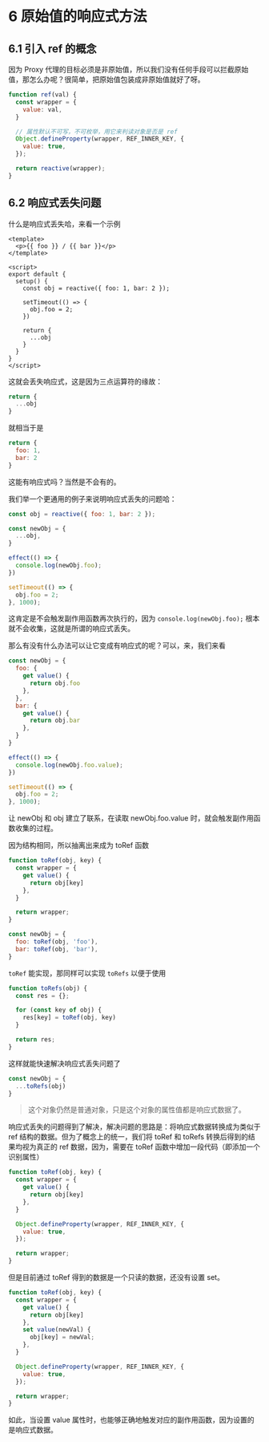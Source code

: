 # 6 原始值的响应式方法

## 6.1 引入 ref 的概念
因为 Proxy 代理的目标必须是非原始值，所以我们没有任何手段可以拦截原始值，那怎么办呢？很简单，把原始值包装成非原始值就好了呀。

```js
function ref(val) {
  const wrapper = {
    value: val,
  }

  // 属性默认不可写，不可枚举，用它来判读对象是否是 ref
  Object.defineProperty(wrapper, REF_INNER_KEY, {
    value: true,
  });

  return reactive(wrapper);
}
```

## 6.2 响应式丢失问题

什么是响应式丢失哈，来看一个示例
```vue
<template>
  <p>{{ foo }} / {{ bar }}</p>
</template>

<script>
export default {
  setup() {
    const obj = reactive({ foo: 1, bar: 2 });

    setTimeout(() => {
      obj.foo = 2;
    })

    return {
      ...obj
    }
  }
}
</script>
```

这就会丢失响应式，这是因为三点运算符的缘故：
```js
return {
  ...obj
}
```
就相当于是 
```js
return {
  foo: 1,
  bar: 2
}
```

这能有响应式吗？当然是不会有的。

我们举一个更通用的例子来说明响应式丢失的问题哈：

```js
const obj = reactive({ foo: 1, bar: 2 });

const newObj = {
  ...obj,
}

effect(() => {
  console.log(newObj.foo);
})

setTimeout(() => {
  obj.foo = 2;
}, 1000);
```

这肯定是不会触发副作用函数再次执行的，因为 `console.log(newObj.foo);` 根本就不会收集，这就是所谓的响应式丢失。

那么有没有什么办法可以让它变成有响应式的呢？可以，来，我们来看

```js
const newObj = {
  foo: {
    get value() {
      return obj.foo
    },
  },
  bar: {
    get value() {
      return obj.bar
    },
  }
}

effect(() => {
  console.log(newObj.foo.value);
})

setTimeout(() => {
  obj.foo = 2;
}, 1000);
```

让 newObj 和 obj 建立了联系，在读取 newObj.foo.value 时，就会触发副作用函数收集的过程。

因为结构相同，所以抽离出来成为 toRef 函数

```js
function toRef(obj, key) {
  const wrapper = {
    get value() {
      return obj[key]
    },
  }

  return wrapper;
}

const newObj = {
  foo: toRef(obj, 'foo'),
  bar: toRef(obj, 'bar'),
}
```

`toRef` 能实现，那同样可以实现 `toRefs` 以便于使用

```js
function toRefs(obj) {
  const res = {};

  for (const key of obj) {
    res[key] = toRef(obj, key)
  }

  return res;
}
```

这样就能快速解决响应式丢失问题了

```js
const newObj = {
  ...toRefs(obj)
}
```

> 这个对象仍然是普通对象，只是这个对象的属性值都是响应式数据了。

响应式丢失的问题得到了解决，解决问题的思路是：将响应式数据转换成为类似于 ref 结构的数据。但为了概念上的统一，我们将 toRef 和 toRefs 转换后得到的结果均视为真正的 ref 数据，因为，需要在 toRef 函数中增加一段代码（即添加一个识别属性）

```js
function toRef(obj, key) {
  const wrapper = {
    get value() {
      return obj[key]
    },
  }

  Object.defineProperty(wrapper, REF_INNER_KEY, {
    value: true,
  });

  return wrapper;
} 
```

但是目前通过 toRef 得到的数据是一个只读的数据，还没有设置 set。

```js
function toRef(obj, key) {
  const wrapper = {
    get value() {
      return obj[key]
    },
    set value(newVal) {
      obj[key] = newVal;
    },
  }

  Object.defineProperty(wrapper, REF_INNER_KEY, {
    value: true,
  });

  return wrapper;
} 
```
如此，当设置 value 属性时，也能够正确地触发对应的副作用函数，因为设置的是响应式数据。